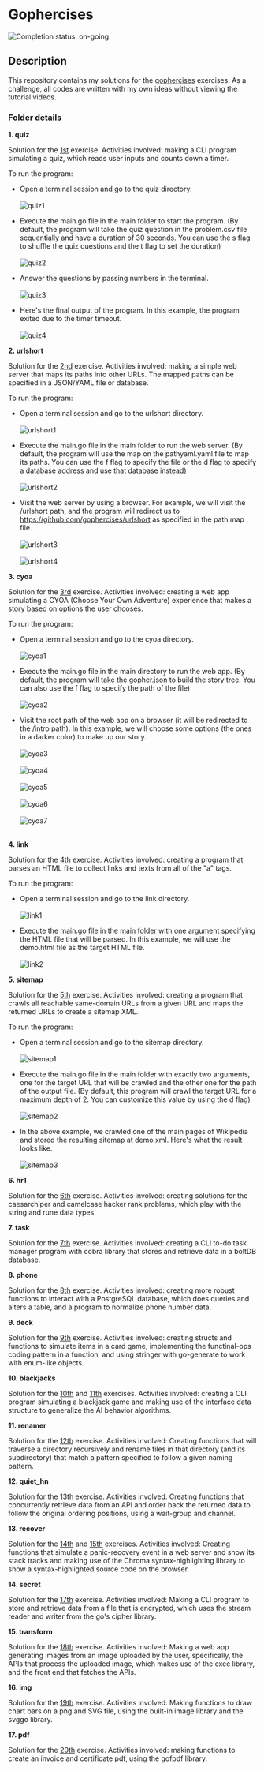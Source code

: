 # Gophercises

![Completion status: on-going](https://img.shields.io/badge/COMPLETION%20STATUS-ON--GOING-informational?style=for-the-badge)

## Description

This repository contains my solutions for the [gophercises](https://gophercises.com/) exercises. As a challenge, all codes are written with my own ideas without viewing the tutorial videos.


### Folder details

**1. quiz**

Solution for the [1st](https://github.com/gophercises/quiz) exercise. Activities involved: making a CLI program simulating a quiz, which reads user inputs and counts down a timer. 

To run the program:

- Open a terminal session and go to the quiz directory.<br/><br/>
![quiz1](readme_images/quiz1.png)

- Execute the main.go file in the main folder to start the program. (By default, the program will take the quiz question in the problem.csv file sequentially and have a duration of 30 seconds. You can use the s flag to shuffle the quiz questions and the t flag to set the duration)<br/><br/>
![quiz2](readme_images/quiz2.png)

- Answer the questions by passing numbers in the terminal.<br/><br/>
![quiz3](readme_images/quiz3.png)

- Here's the final output of the program. In this example, the program exited due to the timer timeout.<br/><br/>
![quiz4](readme_images/quiz4.png)


**2. urlshort**

Solution for the [2nd](https://github.com/gophercises/urlshort) exercise. Activities involved: making a simple web server that maps its paths into other URLs. The mapped paths can be specified in a JSON/YAML file or database. 

To run the program:

- Open a terminal session and go to the urlshort directory.<br/><br/>
![urlshort1](readme_images/urlshort1.png)

- Execute the main.go file in the main folder to run the web server. (By default, the program will use the map on the pathyaml.yaml file to map its paths. You can use the f flag to specify the file or the d flag to specify a database address and use that database instead)<br/><br/>
![urlshort2](readme_images/urlshort2.png)

- Visit the web server by using a browser. For example, we will visit the /urlshort path, and the program will redirect us to https://github.com/gophercises/urlshort as specified in the path map file.<br/><br/>
![urlshort3](readme_images/urlshort3.png)<br/><br/>
![urlshort4](readme_images/urlshort4.png)


**3. cyoa**

Solution for the [3rd](https://github.com/gophercises/cyoa) exercise. Activities involved: creating a web app simulating a CYOA (Choose Your Own Adventure) experience that makes a story based on options the user chooses.

To run the program:

- Open a terminal session and go to the cyoa directory.<br/><br/>
![cyoa1](readme_images/cyoa1.png)

- Execute the main.go file in the main directory to run the web app. (By default, the program will take the gopher.json to build the story tree. You can also use the f flag to specify the path of the file)<br/><br/>
![cyoa2](readme_images/cyoa2.png)

- Visit the root path of the web app on a browser (it will be redirected to the /intro path). In this example, we will choose some options (the ones in a darker color) to make up our story.<br/><br/>
![cyoa3](readme_images/cyoa3.png)<br/><br/>
![cyoa4](readme_images/cyoa4.png)<br/><br/>
![cyoa5](readme_images/cyoa5.png)<br/><br/>
![cyoa6](readme_images/cyoa6.png)<br/><br/>
![cyoa7](readme_images/cyoa7.png)<br/><br/>


**4. link**

Solution for the [4th](https://github.com/gophercises/link) exercise. Activities involved: creating a program that parses an HTML file to collect links and texts from all of the "a" tags.

 To run the program:

- Open a terminal session and go to the link directory.<br/><br/>
![link1](readme_images/link1.png)

- Execute the main.go file in the main folder with one argument specifying the HTML file that will be parsed. In this example, we will use the demo.html file as the target HTML file.<br/><br/>
![link2](readme_images/link2.png)


**5. sitemap**

Solution for the [5th](https://github.com/gophercises/link) exercise. Activities involved: creating a program that crawls all reachable same-domain URLs from a given URL and maps the returned URLs to create a sitemap XML.

To run the program:

- Open a terminal session and go to the sitemap directory.<br/><br/>
![sitemap1](readme_images/sitemap1.png)

- Execute the main.go file in the main folder with exactly two arguments, one for the target URL that will be crawled and the other one for the path of the output file. (By default, this program will crawl the target URL for a maximum depth of 2. You can customize this value by using the d flag) <br/><br/>
![sitemap2](readme_images/sitemap2.png)

- In the above example, we crawled one of the main pages of Wikipedia and stored the resulting sitemap at demo.xml. Here's what the result looks like.<br/><br/>
![sitemap3](readme_images/sitemap3.png)


**6. hr1**

Solution for the [6th](https://github.com/gophercises/hr1) exercise. Activities involved: creating solutions for the caesarchiper and camelcase hacker rank problems, which play with the string and rune data types.


**7. task**

Solution for the [7th](https://github.com/gophercises/task) exercise. Activities involved: creating a CLI to-do task manager program with cobra library that stores and retrieve data in a boltDB database. 


**8. phone**

Solution for the [8th](https://github.com/gophercises/phone) exercise. Activities involved: creating more robust functions to interact with a PostgreSQL database, which does queries and alters a table, and a program to normalize phone number data.


**9. deck**

Solution for the [9th](https://github.com/gophercises/deck) exercise. Activities involved: creating structs and functions to simulate items in a card game, implementing the functinal-ops coding pattern in a function, and using stringer with go-generate to work with enum-like objects.


**10. blackjacks**

Solution for the [10th](https://github.com/gophercises/blackjack) and [11th](https://github.com/gophercises/blackjack_ai) exercises. Activities involved: creating a CLI program simulating a blackjack game and making use of the interface data structure to generalize the AI behavior algorithms. 


**11. renamer**

Solution for the [12th](https://github.com/gophercises/renamer) exercise. Activities involved: Creating functions that will traverse a directory recursively and rename files in that directory (and its subdirectory) that match a pattern specified to follow a given naming pattern. 


**12. quiet_hn**

Solution for the [13th](https://github.com/gophercises/quiet_hn) exercise. Activities involved: Creating functions that concurrently retrieve data from an API and order back the returned data to follow the original ordering positions, using a wait-group and channel.


**13. recover**

Solution for the [14th](https://github.com/gophercises/recover) and [15th](https://github.com/gophercises/recover_chroma) exercises. Activities involved: Creating functions that simulate a panic-recovery event in a web server and show its stack tracks and making use of the Chroma syntax-highlighting library to show a syntax-highlighted source code on the browser. 


**14. secret**

Solution for the [17th](https://github.com/gophercises/secret) exercise. Activities involved: Making a CLI program to store and retrieve data from a file that is encrypted, which uses the stream reader and writer from the go's cipher library.


**15. transform**

Solution for the [18th](https://github.com/gophercises/transform) exercise. Activities involved: Making a web app generating images from an image uploaded by the user, specifically, the APIs that process the uploaded image, which makes use of the exec library, and the front end that fetches the APIs. 


**16. img**

Solution for the [19th](https://github.com/gophercises/image) exercise. Activities involved: Making functions to draw chart bars on a png and SVG file, using the built-in image library and the svggo library. 


**17. pdf**

Solution for the [20th](https://github.com/gophercises/pdf) exercise. Activities involved: making functions to create an invoice and certificate pdf, using the gofpdf library. 